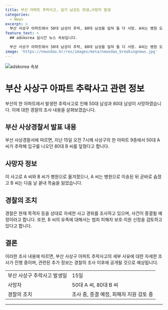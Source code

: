 ```yaml
---
title: 부산 아파트 추락사고, 길가 남성도 희생…사망자 발생
categories:
  - News
excerpt: >
  부산 사상구 아파트에서 50대 남성이 추락, 80대 남성을 덮쳐 둘 다 사망. A씨는 병원 도착 직후, B씨는 다음날 사망. 경찰은 사고 경위 조사 중이며, 사건은 공소권 없음으로 종결될 예정. B씨의 유족에 대한 보호·지원 신청을 검토 중.
feature_text: >
  ## adskorea 실시간 뉴스 속보입니다.

  부산 사상구 아파트에서 50대 남성이 추락, 80대 남성을 덮쳐 둘 다 사망. A씨는 병원 도착 직후, B씨는 다음날 사망. 경찰은 사고 경위 조사 중이며, 사건은 공소권 없음으로 종결될 예정. B씨의 유족에 대한 보호·지원 신청을 검토 중.
image: 'https://newsdao.kr/res/images/meta/newsdao_breakingnews.jpg'
---
```


<p><img src="https://newsdao.kr/res/images/meta/newsdao_breakingnews.jpg" alt="adskorea 속보" /></p>

<h1>부산 사상구 아파트 추락사고 관련 정보</h1>

<p data-ke-size="size16">부산의 한 아파트에서 발생한 추락사고로 인해 50대 남성과 80대 남성이 사망하였습니다. 이에 대한 경찰의 조사 내용을 살펴보겠습니다.</p>

<h2 data-ke-size="size26">부산 사상경찰서 발표 내용</h2>

<p data-ke-size="size16">부산 사상경찰서에 따르면, 지난 15일 오전 7시께 사상구의 한 아파트 9층에서 50대 A 씨가 추락해 입구를 나오던 80대 B 씨를 덮쳤다고 합니다.</p>

<h2 data-ke-size="size26">사망자 정보</h2>

<p data-ke-size="size16">이 사고로 A 씨와 B 씨가 병원으로 옮겨졌으나, A 씨는 병원으로 이송된 뒤 곧바로 숨졌고 B 씨는 다음 날 끝내 목숨을 잃었습니다.</p>

<h2 data-ke-size="size26">경찰의 조치</h2>

<p data-ke-size="size16">경찰은 현재 목격자 등을 상대로 자세한 사고 경위를 조사하고 있으며, 사건이 종결될 예정이라고 합니다. 또한, B 씨의 유족에 대해서는 범죄 피해자 보호·지원 신청을 검토하고 있다고 합니다.</p>

<h2 data-ke-size="size26">결론</h2>

<p data-ke-size="size16">이러한 조사 내용에 따르면, 부산 사상구 아파트 추락사고의 세부 사유에 대한 자세한 조사가 진행 중이며, 관련된 추가 정보는 경찰의 조사 이후에 공개될 것으로 예상됩니다.</p>

<table>
  <tr>
    <td>부산 사상구 추락사고 발생일</td>
    <td>15일</td>
  </tr>
  <tr>
    <td>사망자</td>
    <td>50대 A 씨, 80대 B 씨</td>
  </tr>
  <tr>
    <td>경찰의 조치</td>
    <td>조사 중, 종결 예정, 피해자 지원 검토 중</td>
  </tr>
</table>

<hr>

